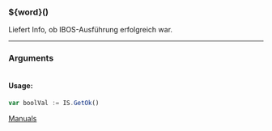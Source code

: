 ﻿### ${word}()
Liefert Info, ob IBOS-Ausführung erfolgreich war.

----

### Arguments
```ts
```
#### Usage:
```ts
var boolVal := IS.GetOk()
```

[Manuals](https://manuals.opacc.ch/docs/doku2401/F-Script/ScriptBlockFunc.IS.GetOk.html)

